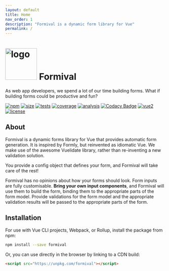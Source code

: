 ```yaml
---
layout: default
title: Home
nav_order: 1
description: "Formival is a dynamic form library for Vue"
permalink: /
---
```


# <img src="https://formival.github.io/formival.png" alt="logo" width="100"/> Formival


As web app developers, we spend a lot of our time
building forms. What if building forms could be 
productive and fun? 


[![npm](https://badgen.net/npm/v/formival)](https://www.npmjs.com/package/formival) 
[![size](https://badgen.net/bundlephobia/minzip/formival)](https://bundlephobia.com/result?p=formival)
[![tests](https://badgen.net/travis/formival/formival)](https://travis-ci.org/formival/formival)
[![coverage](https://badgen.net/codecov/c/gh/formival/formival)](https://codecov.io/gh/formival/formival)
[![analysis](https://img.shields.io/scrutinizer/quality/g/formival/formival?style=flat-square)](https://scrutinizer-ci.com/g/formival/formival/)
[![Codacy Badge](https://api.codacy.com/project/badge/Grade/00481f2073ed4f77a1653bd397201b49)](https://app.codacy.com/gh/formival/formival)
[![vue2](https://badgen.net/badge/Vue/2.x/green)](https://vuejs.org/)
[![license](https://badgen.net/badge/license/MIT/blue)](http://opensource.org/licenses/MIT)

## About

Formival is a dynamic forms library for Vue that 
provides automatic form generation. 
It is inspired by Formly, but reinvented as idiomatic Vue. 
We make use of the awesome Vuelidate library, rather than re-inventing a new validation solution.

You provide a config object that defines your form, and 
Formival will take care of the rest!

Formival has no opinions about how your forms should look.
Form inputs are fully customisable. **Bring your own 
input components**, and Formival will use them to build
the form, binding them to the appropriate parts
of the form model. Provide validations for the form
model and the appropriate validation results will
be passed to the appropriate parts of the form.

## Installation

For use with Vue CLI projects, Webpack, or Rollup,
install the package from npm:

```bash
npm install --save formival
```

Or, you can use directly in the browser by linking 
to a CDN build:

```html
<script src="https://unpkg.com/formival"></script>
```
